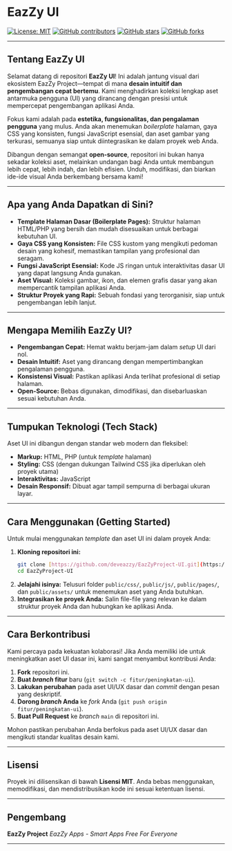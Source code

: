 # EazZy UI

[![License: MIT](https://img.shields.io/badge/License-MIT-yellow.svg)](https://opensource.org/licenses/MIT)
[![GitHub contributors](https://img.shields.io/github/contributors/deveazzy/EazZyProject-UI)](https://github.com/deveazzy/EazZyProject-UI/graphs/contributors)
[![GitHub stars](https://img.shields.io/github/stars/deveazzy/EazZyProject-UI?style=social)](https://github.com/deveazzy/EazZyProject-UI/stargazers)
[![GitHub forks](https://img.shields.io/github/forks/deveazzy/EazZyProject-UI?style=social)](https://github.com/deveazzy/EazZyProject-UI/network/members)

---

## Tentang EazZy UI

Selamat datang di repositori **EazZy UI**! Ini adalah jantung visual dari ekosistem EazZy Project—tempat di mana **desain intuitif dan pengembangan cepat bertemu**. Kami menghadirkan koleksi lengkap aset antarmuka pengguna (UI) yang dirancang dengan presisi untuk mempercepat pengembangan aplikasi Anda.

Fokus kami adalah pada **estetika, fungsionalitas, dan pengalaman pengguna** yang mulus. Anda akan menemukan _boilerplate_ halaman, gaya CSS yang konsisten, fungsi JavaScript esensial, dan aset gambar yang terkurasi, semuanya siap untuk diintegrasikan ke dalam proyek web Anda.

Dibangun dengan semangat **open-source**, repositori ini bukan hanya sekadar koleksi aset, melainkan undangan bagi Anda untuk membangun lebih cepat, lebih indah, dan lebih efisien. Unduh, modifikasi, dan biarkan ide-ide visual Anda berkembang bersama kami!

---

## Apa yang Anda Dapatkan di Sini?

- **Template Halaman Dasar (Boilerplate Pages):** Struktur halaman HTML/PHP yang bersih dan mudah disesuaikan untuk berbagai kebutuhan UI.
- **Gaya CSS yang Konsisten:** File CSS kustom yang mengikuti pedoman desain yang kohesif, memastikan tampilan yang profesional dan seragam.
- **Fungsi JavaScript Esensial:** Kode JS ringan untuk interaktivitas dasar UI yang dapat langsung Anda gunakan.
- **Aset Visual:** Koleksi gambar, ikon, dan elemen grafis dasar yang akan mempercantik tampilan aplikasi Anda.
- **Struktur Proyek yang Rapi:** Sebuah fondasi yang terorganisir, siap untuk pengembangan lebih lanjut.

---

## Mengapa Memilih EazZy UI?

- **Pengembangan Cepat:** Hemat waktu berjam-jam dalam _setup_ UI dari nol.
- **Desain Intuitif:** Aset yang dirancang dengan mempertimbangkan pengalaman pengguna.
- **Konsistensi Visual:** Pastikan aplikasi Anda terlihat profesional di setiap halaman.
- **Open-Source:** Bebas digunakan, dimodifikasi, dan disebarluaskan sesuai kebutuhan Anda.

---

## Tumpukan Teknologi (Tech Stack)

Aset UI ini dibangun dengan standar web modern dan fleksibel:

- **Markup:** HTML, PHP (untuk _template_ halaman)
- **Styling:** CSS (dengan dukungan Tailwind CSS jika diperlukan oleh proyek utama)
- **Interaktivitas:** JavaScript
- **Desain Responsif:** Dibuat agar tampil sempurna di berbagai ukuran layar.

---

## Cara Menggunakan (Getting Started)

Untuk mulai menggunakan _template_ dan aset UI ini dalam proyek Anda:

1.  **Kloning repositori ini:**
    ```bash
    git clone [https://github.com/deveazzy/EazZyProject-UI.git](https://github.com/deveazzy/EazZyProject-UI.git)
    cd EazZyProject-UI
    ```
2.  **Jelajahi isinya:**
    Telusuri folder `public/css/`, `public/js/`, `public/pages/`, dan `public/assets/` untuk menemukan aset yang Anda butuhkan.
3.  **Integrasikan ke proyek Anda:**
    Salin file-file yang relevan ke dalam struktur proyek Anda dan hubungkan ke aplikasi Anda.

---

## Cara Berkontribusi

Kami percaya pada kekuatan kolaborasi! Jika Anda memiliki ide untuk meningkatkan aset UI dasar ini, kami sangat menyambut kontribusi Anda:

1.  **Fork** repositori ini.
2.  **Buat _branch_ fitur** baru (`git switch -c fitur/peningkatan-ui`).
3.  **Lakukan perubahan** pada aset UI/UX dasar dan _commit_ dengan pesan yang deskriptif.
4.  **Dorong _branch_ Anda** ke _fork_ Anda (`git push origin fitur/peningkatan-ui`).
5.  **Buat Pull Request** ke _branch_ `main` di repositori ini.

Mohon pastikan perubahan Anda berfokus pada aset UI/UX dasar dan mengikuti standar kualitas desain kami.

---

## Lisensi

Proyek ini dilisensikan di bawah **Lisensi MIT**. Anda bebas menggunakan, memodifikasi, dan mendistribusikan kode ini sesuai ketentuan lisensi.

---

## Pengembang

**EazZy Project**
_EazZy Apps - Smart Apps Free For Everyone_

---
